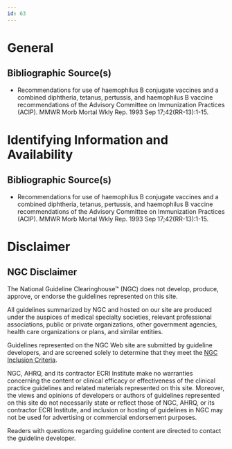 ```yaml
---
id: 63
---
```


# General

## Bibliographic Source(s)

- Recommendations for use of haemophilus B conjugate vaccines and a combined diphtheria, tetanus, pertussis, and haemophilus B vaccine recommendations of the Advisory Committee on Immunization Practices (ACIP). MMWR Morb Mortal Wkly Rep. 1993 Sep 17;42(RR-13):1-15.

# Identifying Information and Availability

## Bibliographic Source(s)

- Recommendations for use of haemophilus B conjugate vaccines and a combined diphtheria, tetanus, pertussis, and haemophilus B vaccine recommendations of the Advisory Committee on Immunization Practices (ACIP). MMWR Morb Mortal Wkly Rep. 1993 Sep 17;42(RR-13):1-15.

# Disclaimer

## NGC Disclaimer

The National Guideline Clearinghouse™ (NGC) does not develop, produce, approve, or endorse the guidelines represented on this site.

All guidelines summarized by NGC and hosted on our site are produced under the auspices of medical specialty societies, relevant professional associations, public or private organizations, other government agencies, health care organizations or plans, and similar entities.

Guidelines represented on the NGC Web site are submitted by guideline developers, and are screened solely to determine that they meet the [NGC Inclusion Criteria](/help-and-about/summaries/inclusion-criteria).

NGC, AHRQ, and its contractor ECRI Institute make no warranties concerning the content or clinical efficacy or effectiveness of the clinical practice guidelines and related materials represented on this site. Moreover, the views and opinions of developers or authors of guidelines represented on this site do not necessarily state or reflect those of NGC, AHRQ, or its contractor ECRI Institute, and inclusion or hosting of guidelines in NGC may not be used for advertising or commercial endorsement purposes.

Readers with questions regarding guideline content are directed to contact the guideline developer.

